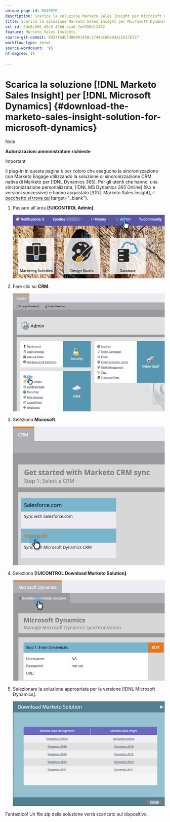 ```yaml
---
unique-page-id: 6849070
description: Scarica la soluzione Marketo Sales Insight per Microsoft Dynamics - Documentazione Marketo - Documentazione del prodotto
title: Scarica la soluzione Marketo Sales Insight per Microsoft Dynamics
exl-id: 6de8c605-d5e9-458d-aca8-2ed708d12402
feature: Marketo Sales Insights
source-git-commit: 0d37fbdb7d08901458c1744dc68893e155176327
workflow-type: tm+mt
source-wordcount: '95'
ht-degree: 1%

---
```


# Scarica la soluzione [!DNL Marketo Sales Insight] per [!DNL Microsoft Dynamics] {#download-the-marketo-sales-insight-solution-for-microsoft-dynamics}

>[!NOTE]
>
>**Autorizzazioni amministratore richieste**

>[!IMPORTANT]
>
>Il plug-in in questa pagina è per coloro che eseguono la sincronizzazione con Marketo Engage utilizzando la soluzione di sincronizzazione CRM nativa di Marketo per [!DNL Dynamics 365]. Per gli utenti che hanno: una sincronizzazione personalizzata, [!DNL MS Dynamics 365 Online] (9.x e versioni successive) e hanno acquistato [!DNL Marketo Sales Insight], il [pacchetto si trova qui](https://mktg-cdn.marketo.com/community/MarketoSalesInsight_NonNative.zip){target="_blank"}.

1. Passare all&#39;area **[!UICONTROL Admin]**.

   ![](assets/mainnavhand.png)

1. Fare clic su **CRM**.

   ![](assets/image2015-3-11-13-3a7-3a11.png)

1. Seleziona **Microsoft**.

   ![](assets/image2016-5-3.png)

1. Seleziona **[!UICONTROL Download Marketo Solution]**.

   ![](assets/image2015-3-11-13-3a10-3a4.png)

1. Selezionare la soluzione appropriata per la versione [!DNL Microsoft Dynamics].

   ![](assets/msd-online.png)

Fantastico! Un file zip della soluzione verrà scaricato sul dispositivo.
